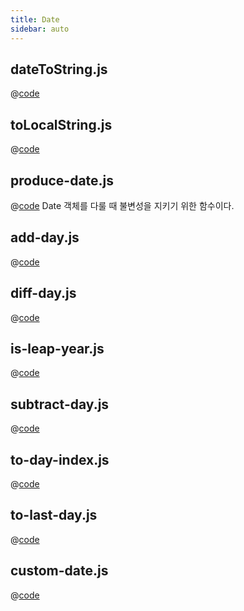 ```yaml
---
title: Date
sidebar: auto
---
```


## dateToString.js
@[code](@/docs/fe-dev/code-snippets/Javascript/Date/dateToString.ts)

## toLocalString.js
@[code](@/docs/fe-dev/code-snippets/Javascript/Date/toLocalString.js)

## produce-date.js
@[code](@/docs/fe-dev/code-snippets/Javascript/Date/fp/produce-date.js)
Date 객체를 다룰 때 불변성을 지키기 위한 함수이다.

## add-day.js
@[code](@/docs/fe-dev/code-snippets/Javascript/Date/fp/add-day.js)

## diff-day.js
@[code](@/docs/fe-dev/code-snippets/Javascript/Date/fp/diff-day.js)

## is-leap-year.js
@[code](@/docs/fe-dev/code-snippets/Javascript/Date/fp/is-leap-year.js)

## subtract-day.js
@[code](@/docs/fe-dev/code-snippets/Javascript/Date/fp/subtract-day.js)

## to-day-index.js
@[code](@/docs/fe-dev/code-snippets/Javascript/Date/fp/to-day-index.js)

## to-last-day.js
@[code](@/docs/fe-dev/code-snippets/Javascript/Date/fp/to-last-day.js)

## custom-date.js
@[code](@/docs/fe-dev/code-snippets/Javascript/Date/fp/custom-date.js)

